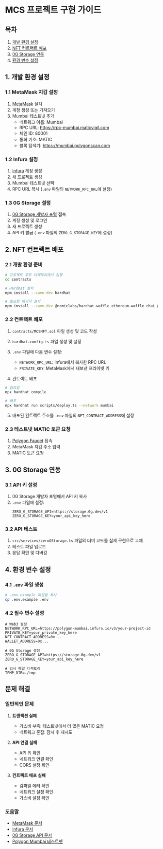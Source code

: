 # MCS 프로젝트 구현 가이드

## 목차
1. [개발 환경 설정](#1-개발-환경-설정)
2. [NFT 컨트랙트 배포](#2-nft-컨트랙트-배포)
3. [0G Storage 연동](#3-0g-storage-연동)
4. [환경 변수 설정](#4-환경-변수-설정)

## 1. 개발 환경 설정

### 1.1 MetaMask 지갑 설정
1. [MetaMask](https://metamask.io/) 설치
2. 계정 생성 또는 가져오기
3. Mumbai 테스트넷 추가
   - 네트워크 이름: Mumbai
   - RPC URL: https://rpc-mumbai.maticvigil.com
   - 체인 ID: 80001
   - 통화 기호: MATIC
   - 블록 탐색기: https://mumbai.polygonscan.com

### 1.2 Infura 설정
1. [Infura](https://infura.io/) 계정 생성
2. 새 프로젝트 생성
3. Mumbai 테스트넷 선택
4. RPC URL 복사 (`.env` 파일의 `NETWORK_RPC_URL`에 설정)

### 1.3 0G Storage 설정
1. [0G Storage 개발자 포털](https://developer.0g.dev) 접속
2. 계정 생성 및 로그인
3. 새 프로젝트 생성
4. API 키 발급 (`.env` 파일의 `ZERO_G_STORAGE_KEY`에 설정)

## 2. NFT 컨트랙트 배포

### 2.1 개발 환경 준비
```bash
# 프로젝트 루트 디렉토리에서 실행
cd contracts

# Hardhat 설치
npm install --save-dev hardhat

# 필요한 패키지 설치
npm install --save-dev @nomiclabs/hardhat-waffle ethereum-waffle chai @nomiclabs/hardhat-ethers ethers @openzeppelin/contracts
```

### 2.2 컨트랙트 배포
1. `contracts/MCSNFT.sol` 파일 생성 및 코드 작성
2. `hardhat.config.ts` 파일 생성 및 설정
3. `.env` 파일에 다음 변수 설정:
   - `NETWORK_RPC_URL`: Infura에서 복사한 RPC URL
   - `PRIVATE_KEY`: MetaMask에서 내보낸 프라이빗 키

4. 컨트랙트 배포
```bash
# 컴파일
npx hardhat compile

# 배포
npx hardhat run scripts/deploy.ts --network mumbai
```

5. 배포된 컨트랙트 주소를 `.env` 파일의 `NFT_CONTRACT_ADDRESS`에 설정

### 2.3 테스트넷 MATIC 토큰 요청
1. [Polygon Faucet](https://faucet.polygon.technology/) 접속
2. MetaMask 지갑 주소 입력
3. MATIC 토큰 요청

## 3. 0G Storage 연동

### 3.1 API 키 설정
1. 0G Storage 개발자 포털에서 API 키 복사
2. `.env` 파일에 설정:
   ```
   ZERO_G_STORAGE_API=https://storage.0g.dev/v1
   ZERO_G_STORAGE_KEY=your_api_key_here
   ```

### 3.2 API 테스트
1. `src/services/zeroGStorage.ts` 파일의 더미 코드를 실제 구현으로 교체
2. 테스트 파일 업로드
3. 응답 확인 및 디버깅

## 4. 환경 변수 설정

### 4.1 `.env` 파일 생성
```bash
# .env.example 파일을 복사
cp .env.example .env
```

### 4.2 필수 변수 설정
```
# Web3 설정
NETWORK_RPC_URL=https://polygon-mumbai.infura.io/v3/your-project-id
PRIVATE_KEY=your_private_key_here
NFT_CONTRACT_ADDRESS=0x...
WALLET_ADDRESS=0x...

# 0G Storage 설정
ZERO_G_STORAGE_API=https://storage.0g.dev/v1
ZERO_G_STORAGE_KEY=your_api_key_here

# 임시 파일 디렉토리
TEMP_DIR=./tmp
```

## 문제 해결

### 일반적인 문제
1. **트랜잭션 실패**
   - 가스비 부족: 테스트넷에서 더 많은 MATIC 요청
   - 네트워크 혼잡: 잠시 후 재시도

2. **API 연결 실패**
   - API 키 확인
   - 네트워크 연결 확인
   - CORS 설정 확인

3. **컨트랙트 배포 실패**
   - 컴파일 에러 확인
   - 네트워크 설정 확인
   - 가스비 설정 확인

### 도움말
- [MetaMask 문서](https://docs.metamask.io/)
- [Infura 문서](https://docs.infura.io/)
- [0G Storage API 문서](https://developer.0g.dev/docs/storage-api)
- [Polygon Mumbai 테스트넷](https://mumbai.polygonscan.com) 